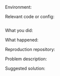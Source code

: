 <!--
Thanks for your interest in the project. I appreciate bugs filed and PRs submitted!
Please make sure that you are familiar with and follow the Code of Conduct for
this project (found in the CODE_OF_CONDUCT.md file).

Please fill out this template with all the relevant information so we can
understand what's going on and fix the issue.

I may ask you to submit the fix (after giving some direction).
-->

Environment:

<!--
  Please provide the version of this project where the issue occurred as well as the
  versions of other environmental factors. This could be virtual machine version, os
  version, browser version etc.
-->

Relevant code or config:

```

```

What you did:



What happened:

<!-- Please provide the full error message/screenshots/anything -->

Reproduction repository:

<!--
If possible, please create a repository that reproduces the issue with the
minimal amount of code possible.
-->

Problem description:



Suggested solution:
